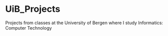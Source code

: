 # UiB_Projects

Projects from classes at the University of Bergen where I study Informatics: Computer Technology
